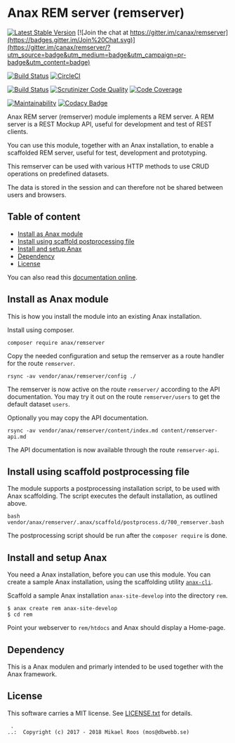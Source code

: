Anax REM server (remserver)
==================================

[![Latest Stable Version](https://poser.pugx.org/anax/remserver/v/stable)](https://packagist.org/packages/anax/remserver)
[![Join the chat at https://gitter.im/canax/remserver](https://badges.gitter.im/Join%20Chat.svg)](https://gitter.im/canax/remserver/?utm_source=badge&utm_medium=badge&utm_campaign=pr-badge&utm_content=badge)

[![Build Status](https://travis-ci.org/canax/remserver.svg?branch=master)](https://travis-ci.org/canax/remserver)
[![CircleCI](https://circleci.com/gh/canax/remserver.svg?style=svg)](https://circleci.com/gh/canax/remserver)

[![Build Status](https://scrutinizer-ci.com/g/canax/remserver/badges/build.png?b=master)](https://scrutinizer-ci.com/g/canax/remserver/build-status/master)
[![Scrutinizer Code Quality](https://scrutinizer-ci.com/g/canax/remserver/badges/quality-score.png?b=master)](https://scrutinizer-ci.com/g/canax/remserver/?branch=master)
[![Code Coverage](https://scrutinizer-ci.com/g/canax/remserver/badges/coverage.png?b=master)](https://scrutinizer-ci.com/g/canax/remserver/?branch=master)

[![Maintainability](https://api.codeclimate.com/v1/badges/47f7756bad18e2afbd71/maintainability)](https://codeclimate.com/github/canax/remserver/maintainability)
[![Codacy Badge](https://api.codacy.com/project/badge/Grade/2ee155e2516f42f3b76533bc667b6d01)](https://www.codacy.com/app/mosbth/remserver?utm_source=github.com&amp;utm_medium=referral&amp;utm_content=canax/remserver&amp;utm_campaign=Badge_Grade)

Anax REM server (remserver) module implements a REM server. A REM server is a REST Mockup API, useful for development and test of REST clients.

You can use this module, together with an Anax installation, to enable a scaffolded REM server, useful for test, development and prototyping.

This remserver can be used with various HTTP methods to use CRUD operations on predefined datasets.

The data is stored in the session and can therefore not be shared between users and browsers.



Table of content
------------------------------------

* [Install as Anax module](#Install-as-Anax-module)
* [Install using scaffold postprocessing file](#Install-using-scaffold-postprocessing-file)
* [Install and setup Anax](#Install-and-setup-Anax)
* [Dependency](#Dependency)
* [License](#License)

You can also read this [documentation online](https://canax.github.io/remserver/).



Install as Anax module
------------------------------------

This is how you install the module into an existing Anax installation.

Install using composer.

```
composer require anax/remserver
```

Copy the needed configuration and setup the remserver as a route handler for the route `remserver`.

```
rsync -av vendor/anax/remserver/config ./
```

The remserver is now active on the route `remserver/` according to the API documentation. You may try it out on the route `remserver/users` to get the default dataset `users`. 

Optionally you may copy the API documentation.

```
rsync -av vendor/anax/remserver/content/index.md content/remserver-api.md
```

The API documentation is now available through the route `remserver-api`.



Install using scaffold postprocessing file
------------------------------------

The module supports a postprocessing installation script, to be used with Anax scaffolding. The script executes the default installation, as outlined above.

```text
bash vendor/anax/remserver/.anax/scaffold/postprocess.d/700_remserver.bash
```

The postprocessing script should be run after the `composer require` is done.



Install and setup Anax 
------------------------------------

You need a Anax installation, before you can use this module. You can create a sample Anax installation, using the scaffolding utility [`anax-cli`](https://github.com/canax/anax-cli).

Scaffold a sample Anax installation `anax-site-develop` into the directory `rem`.

```
$ anax create rem anax-site-develop
$ cd rem
```

Point your webserver to `rem/htdocs` and Anax should display a Home-page.



Dependency
------------------

This is a Anax modulen and primarly intended to be used together with the Anax framework.



License
------------------

This software carries a MIT license. See [LICENSE.txt](LICENSE.txt) for details.



```
 .  
..:  Copyright (c) 2017 - 2018 Mikael Roos (mos@dbwebb.se)
```
